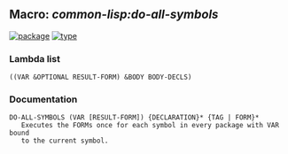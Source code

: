 ## Macro: ***common-lisp:do-all-symbols***
[![package](https://img.shields.io/badge/Package-COMMON--LISP-5f9ea0.svg?style=social&colorA=999999)](../) [![type](https://img.shields.io/badge/Type-Macro-5f9ea0.svg?style=social&colorA=999999)](../#macro) 
### Lambda list
```
((VAR &OPTIONAL RESULT-FORM) &BODY BODY-DECLS)
```
### Documentation
```
DO-ALL-SYMBOLS (VAR [RESULT-FORM]) {DECLARATION}* {TAG | FORM}*
   Executes the FORMs once for each symbol in every package with VAR bound
   to the current symbol.
```
